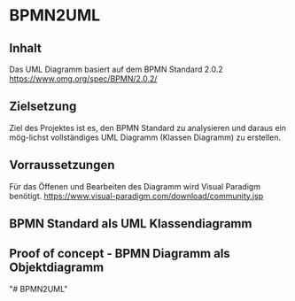 # BPMN2UML

## Inhalt
Das UML Diagramm basiert auf dem BPMN Standard 2.0.2
https://www.omg.org/spec/BPMN/2.0.2/

## Zielsetzung
Ziel des Projektes ist es, den BPMN Standard zu analysieren und daraus ein mög-lichst vollständiges UML Diagramm (Klassen Diagramm) zu erstellen.

## Vorraussetzungen
Für das Öffenen und Bearbeiten des Diagramm wird Visual Paradigm benötigt.
https://www.visual-paradigm.com/download/community.jsp

## BPMN Standard als UML Klassendiagramm

## Proof of concept - BPMN Diagramm als Objektdiagramm
"# BPMN2UML" 
